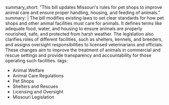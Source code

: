 summary_short: "This bill updates Missouri's rules for pet shops to improve animal care and ensure proper handling, housing, and feeding of animals."
summary: |
  The bill modifies existing laws to set clear standards for how pet shops and other animal facilities must care for animals. It defines terms like adequate food, water, and housing to ensure animals are properly nourished, safe, and protected from harsh weather. The legislation also clarifies roles of different facilities, such as shelters, kennels, and breeders, and assigns oversight responsibilities to licensed veterinarians and officials. These changes aim to improve the treatment of animals in commercial and rescue settings and provide transparency and accountability for those operating such facilities.
tags:
  - Animal Welfare
  - Animal Care Regulations
  - Pet Shops
  - Shelters and Rescues
  - Licensing and Oversight
  - Missouri Legislation
